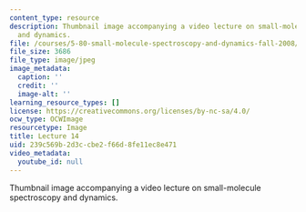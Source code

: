 ```yaml
---
content_type: resource
description: Thumbnail image accompanying a video lecture on small-molecule spectroscopy
  and dynamics.
file: /courses/5-80-small-molecule-spectroscopy-and-dynamics-fall-2008/239c569b2d3ccbe2f66d8fe11ec8e471_mit5_80f08lec14_th.jpg
file_size: 3686
file_type: image/jpeg
image_metadata:
  caption: ''
  credit: ''
  image-alt: ''
learning_resource_types: []
license: https://creativecommons.org/licenses/by-nc-sa/4.0/
ocw_type: OCWImage
resourcetype: Image
title: Lecture 14
uid: 239c569b-2d3c-cbe2-f66d-8fe11ec8e471
video_metadata:
  youtube_id: null
---
```

Thumbnail image accompanying a video lecture on small-molecule spectroscopy and dynamics.